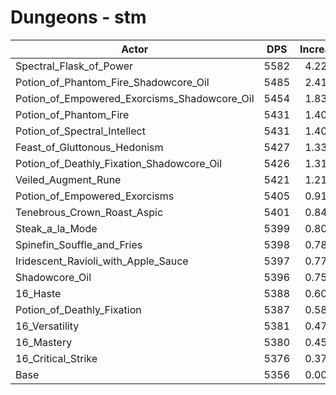 # Dungeons - stm
| Actor | DPS | Increase |
|---|:---:|:---:|
|Spectral_Flask_of_Power|5582|4.22%|
|Potion_of_Phantom_Fire_Shadowcore_Oil|5485|2.41%|
|Potion_of_Empowered_Exorcisms_Shadowcore_Oil|5454|1.83%|
|Potion_of_Phantom_Fire|5431|1.40%|
|Potion_of_Spectral_Intellect|5431|1.40%|
|Feast_of_Gluttonous_Hedonism|5427|1.33%|
|Potion_of_Deathly_Fixation_Shadowcore_Oil|5426|1.31%|
|Veiled_Augment_Rune|5421|1.21%|
|Potion_of_Empowered_Exorcisms|5405|0.91%|
|Tenebrous_Crown_Roast_Aspic|5401|0.84%|
|Steak_a_la_Mode|5399|0.80%|
|Spinefin_Souffle_and_Fries|5398|0.78%|
|Iridescent_Ravioli_with_Apple_Sauce|5397|0.77%|
|Shadowcore_Oil|5396|0.75%|
|16_Haste|5388|0.60%|
|Potion_of_Deathly_Fixation|5387|0.58%|
|16_Versatility|5381|0.47%|
|16_Mastery|5380|0.45%|
|16_Critical_Strike|5376|0.37%|
|Base|5356|0.00%|
